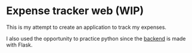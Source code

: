 # Expense tracker web (WIP)

This is my attempt to create an application to track my expenses. 

I also used the opportunity to practice python since the [backend](https://github.com/GuppyPaw/expense-tracker-back) is made with Flask.
